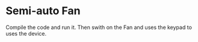 # Semi-auto Fan

Compile the code and run it.
Then swith on the Fan and uses the keypad to uses the device.
